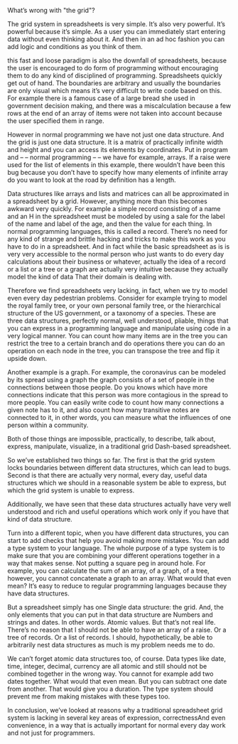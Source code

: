 What’s wrong with "the grid"?

The grid system in spreadsheets is very simple. It’s also very powerful. It’s powerful because it’s simple. As a user you can immediately start entering data without even thinking about it. And then in an ad hoc fashion you can add logic and conditions as you think of them.

this fast and loose paradigm is also the downfall of spreadsheets, because the user is encouraged to do form of programming without encouraging them to do any kind of disciplined of programming. Spreadsheets quickly get out of hand. The boundaries are arbitrary and usually the boundaries are only visual which means it’s very difficult to write code based on this. For example there is a famous case of a large bread she used in government decision making, and there was a miscalculation because a few rows at the end of an array of items were not taken into account because the user specified them in range.

However in normal programming we have not just one data structure. And the grid is just one data structure. It is a matrix of practically infinite width and height and you can access its elements by coordinates. Put in program and – – normal programming – – we have for example, arrays. If a raise were used for the list of elements in this example, there wouldn’t have been this bug because you don’t have to specify how many elements of infinite array do you want to look at the road by definition has a length.

Data structures like arrays and lists and matrices can all be approximated in a spreadsheet by a grid. However, anything more than this becomes awkward very quickly. For example a simple record consisting of a name and an H in the spreadsheet must be modeled by using a sale for the label of the name and label of the age, and then the value for each thing. In normal programming languages, this is called a record.  There’s no need for any kind of strange and brittle hacking and tricks to make this work as you have to do in a spreadsheet. And in fact while the basic spreadsheet as is is very very accessible to the normal person who just wants to do every day calculations about their business or whatever, actually the idea of a record or a list or a tree or a graph are actually very intuitive because they actually model the kind of data That their domain is dealing with.

Therefore we find spreadsheets very lacking, in fact, when we try to model even every day pedestrian problems.  Consider for example trying to model the royal family tree, or your own personal family tree, or the hierarchical structure of the US government, or a taxonomy of a species. These are three data structures, perfectly normal, well understood, pliable, things that you can express in a programming language and manipulate using code in a very logical manner. You can count how many items are in the tree you can restrict the tree to a certain branch and do operations there you can do an operation on each node in the tree, you can transpose the tree and flip it upside down.

Another example is a graph. For example, the coronavirus can be modeled by its spread using a graph the graph consists of a set of people in the connections between those people. Do you knows which have more connections indicate that this person was more contagious in the spread to more people. You can easily write code to count how many connections a given note has to it, and also count how many transitive notes are connected to it, in other words, you can measure what the influences of one person within a community.

Both of those things are impossible, practically, to describe, talk about, express, manipulate, visualize, in a traditional grid Dash-based spreadsheet.

So we’ve established two things so far. The first is that the grid system locks boundaries between different data structures, which can lead to bugs. Second is that there are actually very normal, every day, useful data structures which we should in a reasonable system be able to express, but which the grid system is unable to express.

Additionally, we have seen that these data structures actually have very well understood and rich and useful operations which work only if you have that kind of data structure.

Turn into a different topic, when you have different data structures, you can start to add checks that help you avoid making more mistakes. You can add a type system to your language. The whole purpose of a type system is to make sure that you are combining your different operations together in a way that makes sense. Not putting a square peg in around hole. For example, you can calculate the sum of an array, of a graph, of a tree, however, you cannot concatenate a graph to an array. What would that even mean? It’s easy to reduce to regular programming languages because they have data structures.

But a spreadsheet simply has one Single data structure: the grid. And, the only elements that you can put in that data structure are Numbers and strings and dates. In other words. Atomic values. But that’s not real life. There’s no reason that I should not be able to have an array of a raise. Or a tree of records. Or a list of records. I should, hypothetically, be able to arbitrarily nest data structures as much is my problem needs me to do.

We can’t forget atomic data structures too, of course. Data types like date, time, integer, decimal, currency are all atomic and still should not be combined together in the wrong way. You cannot for example add two dates together. What would that even mean. But you can subtract one date from another. That would give you a duration. The type system should prevent me from making mistakes with these types too.

In conclusion, we’ve looked at reasons why a traditional spreadsheet grid system is lacking in several key areas of expression, correctnessAnd even convenience, in a way that is actually important for normal every day work and not just for programmers.
